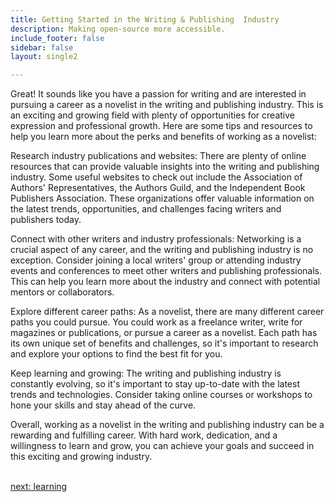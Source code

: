 ```yaml
---
title: Getting Started in the Writing & Publishing  Industry
description: Making open-source more accessible.
include_footer: false
sidebar: false
layout: single2

---
```


<p>
Great! It sounds like you have a passion for writing and are interested in pursuing a career as a novelist in the writing and publishing industry. This is an exciting and growing field with plenty of opportunities for creative expression and professional growth. Here are some tips and resources to help you learn more about the perks and benefits of working as a novelist:

Research industry publications and websites: There are plenty of online resources that can provide valuable insights into the writing and publishing industry. Some useful websites to check out include the Association of Authors' Representatives, the Authors Guild, and the Independent Book Publishers Association. These organizations offer valuable information on the latest trends, opportunities, and challenges facing writers and publishers today.

Connect with other writers and industry professionals: Networking is a crucial aspect of any career, and the writing and publishing industry is no exception. Consider joining a local writers' group or attending industry events and conferences to meet other writers and publishing professionals. This can help you learn more about the industry and connect with potential mentors or collaborators.

Explore different career paths: As a novelist, there are many different career paths you could pursue. You could work as a freelance writer, write for magazines or publications, or pursue a career as a novelist. Each path has its own unique set of benefits and challenges, so it's important to research and explore your options to find the best fit for you.

Keep learning and growing: The writing and publishing industry is constantly evolving, so it's important to stay up-to-date with the latest trends and technologies. Consider taking online courses or workshops to hone your skills and stay ahead of the curve.

Overall, working as a novelist in the writing and publishing industry can be a rewarding and fulfilling career. With hard work, dedication, and a willingness to learn and grow, you can achieve your goals and succeed in this exciting and growing industry.

<br>
<a href="https://workdojos.com/novelist/learning">next: learning</a>
</p>